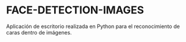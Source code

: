 # FACE-DETECTION-IMAGES
Aplicación de escritorio realizada en Python para el reconocimiento de caras dentro de imágenes.
